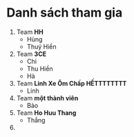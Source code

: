 # Danh sách tham gia

1. Team **HH**
    - Hùng
    - Thuý Hiền
2. Team **3CE**
    - Chi
    - Thu Hiền
    - Hà
3. Team **Linh Xe Ôm Chấp HẾTTTTTTTT**
    - Linh
4. Team **một thành viên**
    - Bảo
5. Team **Ho Huu Thang**
    - Thắng
6. 
   
   
